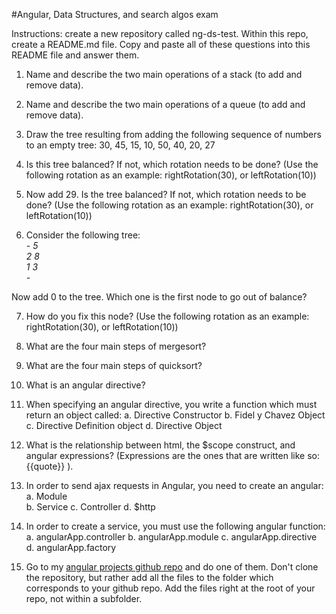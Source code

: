 #Angular, Data Structures, and search algos exam

Instructions: create a new repository called ng-ds-test. Within this repo, create a README.md file. Copy and paste all of these questions into this README file and answer them.

1. Name and describe the two main operations of a stack (to add and remove data).


2. Name and describe the two main operations of a queue (to add and remove data).

3. Draw the tree resulting from adding the following sequence of numbers to an empty tree: 30, 45, 15, 10, 50, 40, 20, 27


4. Is this tree balanced? If not, which rotation needs to be done? (Use the following rotation as an example: rightRotation(30), or leftRotation(10))


5. Now add 29. Is the tree balanced? If not, which rotation needs to be done? (Use the following rotation as an example: rightRotation(30), or leftRotation(10))

6. Consider the following tree:    
*-    5  
   2     8  
 1  3  
-*

Now add 0 to the tree. Which one is the first node to go out of balance?


7. How do you fix this node? (Use the following rotation as an example: rightRotation(30), or leftRotation(10))

8. What are the four main steps of mergesort?

9. What are the four main steps of quicksort?

8. What is an angular directive?

9. When specifying an angular directive, you write a function which must return an object called:
a. Directive Constructor
b. Fidel y Chavez Object
c. Directive Definition object
d. Directive Object

10. What is the relationship between html, the $scope construct, and angular expressions? (Expressions are the ones that are written like so: {{quote}} ).

11. In order to send ajax requests in Angular, you need to create an angular:
a. Module  
b. Service
c. Controller
d. $http

12. In order to create a service, you must use the following angular function:
a. angularApp.controller
b. angularApp.module
c. angularApp.directive
d. angularApp.factory

13. Go to my [angular projects github repo](https://github.com/Swolebrain/ng-starter-projects) and do one of them. Don't clone the repository, but rather add all the files to the folder which corresponds to your github repo. Add the files right at the root of your repo, not within a subfolder.

